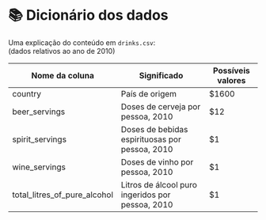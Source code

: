 # 📚 Dicionário dos dados
Uma explicação do conteúdo em `drinks.csv`:<br>
(dados relativos ao ano de 2010)

| Nome da coluna | Significado | Possíveis valores |
| ------------- |-------------| -----|
| country      | País de origem | $1600 |
| beer_servings      | Doses de cerveja por pessoa, 2010      |   $12 |
| spirit_servings | Doses de bebidas espirituosas por pessoa, 2010      |    $1 |
| wine_servings | Doses de vinho por pessoa, 2010      |    $1 |
| total_litres_of_pure_alcohol | Litros de álcool puro ingeridos por pessoa, 2010     |    $1 |
